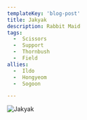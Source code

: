 ```yaml
---
templateKey: 'blog-post'
title: Jakyak
description: Rabbit Maid
tags:
  -  Scissors
  -  Support
  -  Thornbush
  -  Field
allies:
  -  Ildo
  -  Hongyeom
  -  Sogoon

---
```

![Jakyak](/img/Jakyak.png)
